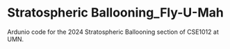 # Stratospheric Ballooning_Fly-U-Mah
 Ardunio code for the 2024 Stratospheric Ballooning section of CSE1012 at UMN. 
